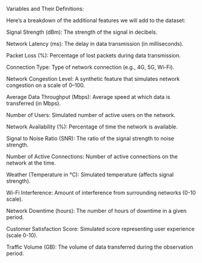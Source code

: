 Variables and Their Definitions:

Here’s a breakdown of the additional features we will add to the dataset:

Signal Strength (dBm): The strength of the signal in decibels.

Network Latency (ms): The delay in data transmission (in milliseconds).

Packet Loss (%): Percentage of lost packets during data transmission.

Connection Type: Type of network connection (e.g., 4G, 5G, Wi-Fi).

Network Congestion Level: A synthetic feature that simulates network congestion on a scale of 0–100.

Average Data Throughput (Mbps): Average speed at which data is transferred (in Mbps).

Number of Users: Simulated number of active users on the network.

Network Availability (%): Percentage of time the network is available.

Signal to Noise Ratio (SNR): The ratio of the signal strength to noise strength.

Number of Active Connections: Number of active connections on the network at the time.

Weather (Temperature in °C): Simulated temperature (affects signal strength).

Wi-Fi Interference: Amount of interference from surrounding networks (0-10 scale).

Network Downtime (hours): The number of hours of downtime in a given period.

Customer Satisfaction Score: Simulated score representing user experience (scale 0-10).

Traffic Volume (GB): The volume of data transferred during the observation period.


